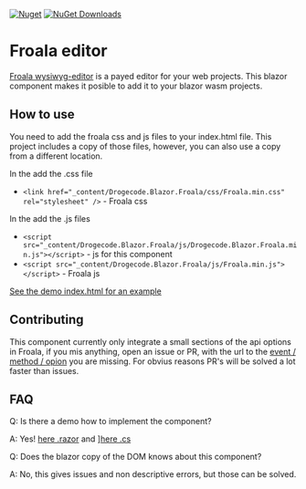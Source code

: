 [![Nuget](https://img.shields.io/nuget/v/Drogecode.Blazor.Froala)](https://www.nuget.org/packages/Drogecode.Blazor.Froala/)
[![NuGet Downloads](https://img.shields.io/nuget/dt/Drogecode.Blazor.Froala?label=NuGet%20Downloads)](https://www.nuget.org/packages/Drogecode.Blazor.Froala/)  

# Froala editor

[Froala wysiwyg-editor](https://froala.com/wysiwyg-editor/) is a payed editor for your web projects. This blazor component makes it posible to add it to your blazor wasm projects.

## How to use

You need to add the froala css and js files to your index.html file. This project includes a copy of those files, however, you can also use a copy from a different location.

In the <head> add the .css file

+ `<link href="_content/Drogecode.Blazor.Froala/css/Froala.min.css" rel="stylesheet" />` - Froala css

In the <body> add the .js files

+ `<script src="_content/Drogecode.Blazor.Froala/js/Drogecode.Blazor.Froala.min.js"></script>` - js for this component 
+ `<script src="_content/Drogecode.Blazor.Froala/js/Froala.min.js"></script>` - Froala js

[See the demo index.html for an example](https://github.com/Drogecode/Drogecode.Blazor.Froala/blob/master/Drogecode.Blazor.FroalaDemo/wwwroot/index.html)

## Contributing

This component currently only integrate a small sections of the api options in Froala, if you mis anything, open an issue or PR, with the url to the [event / method / opion](https://froala.com/wysiwyg-editor/docs/api/) you are missing. For obvius reasons PR's will be solved a lot faster than issues.

## FAQ

Q: Is there a demo how to implement the component?

A: Yes! [here .razor](https://github.com/Drogecode/Drogecode.Blazor.Froala/blob/master/Drogecode.Blazor.FroalaDemo/Pages/Index.razor) and ][here .cs](https://github.com/Drogecode/Drogecode.Blazor.Froala/blob/master/Drogecode.Blazor.FroalaDemo/Pages/Index.razor.cs)
 
Q: Does the blazor copy of the DOM knows about this component?

A: No, this gives issues and non descriptive errors, but those can be solved.

